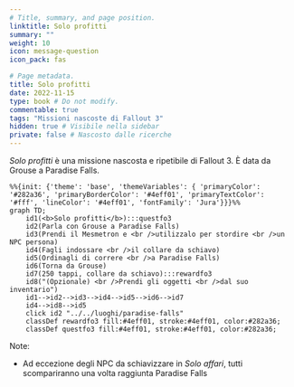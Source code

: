 ```yaml
---
# Title, summary, and page position.
linktitle: Solo profitti
summary: ""
weight: 10
icon: message-question
icon_pack: fas

# Page metadata.
title: Solo profitti
date: 2022-11-15
type: book # Do not modify.
commentable: true
tags: "Missioni nascoste di Fallout 3"
hidden: true # Visibile nella sidebar
private: false # Nascosto dalle ricerche
---
```


*Solo profitti* è una missione nascosta e ripetibile di Fallout 3. È data da Grouse a Paradise Falls.



```mermaid
%%{init: {'theme': 'base', 'themeVariables': { 'primaryColor': '#282a36', 'primaryBorderColor': '#4eff01', 'primaryTextColor': '#fff', 'lineColor': '#4eff01', 'fontFamily': 'Jura'}}}%%
graph TD;
    id1(<b>Solo profitti</b>):::questfo3
    id2(Parla con Grouse a Paradise Falls)
    id3(Prendi il Mesmetron e <br />utilizzalo per stordire <br />un NPC persona)
    id4(Fagli indossare <br />il collare da schiavo)
    id5(Ordinagli di correre <br />a Paradise Falls)
    id6(Torna da Grouse)
    id7(250 tappi, collare da schiavo):::rewardfo3
    id8("(Opzionale) <br />Prendi gli oggetti <br />dal suo inventario")
    id1-->id2-->id3-->id4-->id5-->id6-->id7
    id4-->id8-->id5
    click id2 "../../luoghi/paradise-falls"
    classDef rewardfo3 fill:#4eff01, stroke:#4eff01, color:#282a36;
    classDef questfo3 fill:#4eff01, stroke:#4eff01, color:#282a36;
```

Note:
- Ad eccezione degli NPC da schiavizzare in *Solo affari*, tutti scompariranno una volta raggiunta Paradise Falls